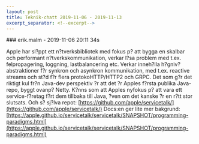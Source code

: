 ```yaml
---
layout: post
title: Teknik-chatt 2019-11-06 - 2019-11-13
excerpt_separator: <!--excerpt-->
---
```

<section class="message" markdown="1">
### erik.malm - 2019-11-06 20:11 34s

Apple har sl?ppt ett n?tverksbibliotek med fokus p? att bygga en skalbar och performant n?tverkskommunikation, verkar l?sa problem med t.ex. felpropagering, loggning, lastbalancering etc.
Verkar inneh?lla h?gniv?abstraktioner f?r synkron och asynkron kommunikation, med t.ex. reactive streams och st?d f?r flera protokoHTTP/HTTP2 och GRPC.
Det som g?r det riktigt kul fr?n Java-dev perspektiv ?r att det ?r Apples f?rsta publika Java-repo, byggt ovanp? Netty.
K?nns som  att Apples nyfokus p? att vara ett service-f?retag f?rt dem tillbaka till Java, ?ven om det kanske ?r en r?tt stor slutsats.
Och s? sj?lva repot:
[https://github.com/apple/servicetalk/](https://github.com/apple/servicetalk/)
Docs:en ger lite mer bakgrund:
[https://apple.github.io/servicetalk/servicetalk/SNAPSHOT/programming-paradigms.html](https://apple.github.io/servicetalk/servicetalk/SNAPSHOT/programming-paradigms.html)

<!--excerpt-->
</section>